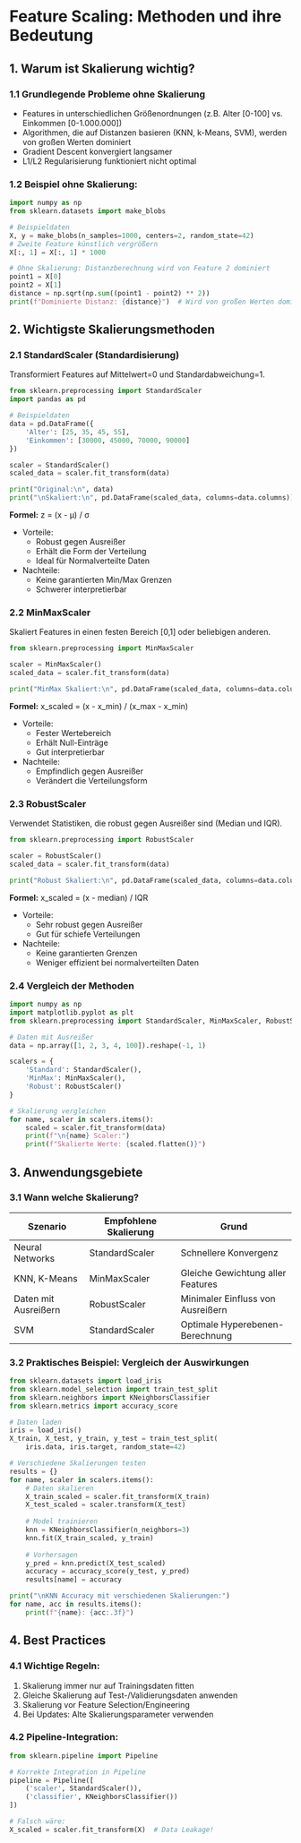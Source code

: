 # Feature Scaling: Methoden und ihre Bedeutung

## 1. Warum ist Skalierung wichtig?

### 1.1 Grundlegende Probleme ohne Skalierung
- Features in unterschiedlichen Größenordnungen (z.B. Alter [0-100] vs. Einkommen [0-1.000.000])
- Algorithmen, die auf Distanzen basieren (KNN, k-Means, SVM), werden von großen Werten dominiert
- Gradient Descent konvergiert langsamer
- L1/L2 Regularisierung funktioniert nicht optimal

### 1.2 Beispiel ohne Skalierung:
```python
import numpy as np
from sklearn.datasets import make_blobs

# Beispieldaten
X, y = make_blobs(n_samples=1000, centers=2, random_state=42)
# Zweite Feature künstlich vergrößern
X[:, 1] = X[:, 1] * 1000

# Ohne Skalierung: Distanzberechnung wird von Feature 2 dominiert
point1 = X[0]
point2 = X[1]
distance = np.sqrt(np.sum((point1 - point2) ** 2))
print(f"Dominierte Distanz: {distance}")  # Wird von großen Werten dominiert
```

## 2. Wichtigste Skalierungsmethoden

### 2.1 StandardScaler (Standardisierung)
Transformiert Features auf Mittelwert=0 und Standardabweichung=1.

```python
from sklearn.preprocessing import StandardScaler
import pandas as pd

# Beispieldaten
data = pd.DataFrame({
    'Alter': [25, 35, 45, 55],
    'Einkommen': [30000, 45000, 70000, 90000]
})

scaler = StandardScaler()
scaled_data = scaler.fit_transform(data)

print("Original:\n", data)
print("\nSkaliert:\n", pd.DataFrame(scaled_data, columns=data.columns))
```

**Formel:** z = (x - μ) / σ
- Vorteile:
  - Robust gegen Ausreißer
  - Erhält die Form der Verteilung
  - Ideal für Normalverteilte Daten
- Nachteile:
  - Keine garantierten Min/Max Grenzen
  - Schwerer interpretierbar

### 2.2 MinMaxScaler
Skaliert Features in einen festen Bereich [0,1] oder beliebigen anderen.

```python
from sklearn.preprocessing import MinMaxScaler

scaler = MinMaxScaler()
scaled_data = scaler.fit_transform(data)

print("MinMax Skaliert:\n", pd.DataFrame(scaled_data, columns=data.columns))
```

**Formel:** x_scaled = (x - x_min) / (x_max - x_min)
- Vorteile:
  - Fester Wertebereich
  - Erhält Null-Einträge
  - Gut interpretierbar
- Nachteile:
  - Empfindlich gegen Ausreißer
  - Verändert die Verteilungsform

### 2.3 RobustScaler
Verwendet Statistiken, die robust gegen Ausreißer sind (Median und IQR).

```python
from sklearn.preprocessing import RobustScaler

scaler = RobustScaler()
scaled_data = scaler.fit_transform(data)

print("Robust Skaliert:\n", pd.DataFrame(scaled_data, columns=data.columns))
```

**Formel:** x_scaled = (x - median) / IQR
- Vorteile:
  - Sehr robust gegen Ausreißer
  - Gut für schiefe Verteilungen
- Nachteile:
  - Keine garantierten Grenzen
  - Weniger effizient bei normalverteilten Daten

### 2.4 Vergleich der Methoden

```python
import numpy as np
import matplotlib.pyplot as plt
from sklearn.preprocessing import StandardScaler, MinMaxScaler, RobustScaler

# Daten mit Ausreißer
data = np.array([1, 2, 3, 4, 100]).reshape(-1, 1)

scalers = {
    'Standard': StandardScaler(),
    'MinMax': MinMaxScaler(),
    'Robust': RobustScaler()
}

# Skalierung vergleichen
for name, scaler in scalers.items():
    scaled = scaler.fit_transform(data)
    print(f"\n{name} Scaler:")
    print(f"Skalierte Werte: {scaled.flatten()}")
```

## 3. Anwendungsgebiete

### 3.1 Wann welche Skalierung?

| Szenario             | Empfohlene Skalierung | Grund                             |
| -------------------- | --------------------- | --------------------------------- |
| Neural Networks      | StandardScaler        | Schnellere Konvergenz             |
| KNN, K-Means         | MinMaxScaler          | Gleiche Gewichtung aller Features |
| Daten mit Ausreißern | RobustScaler          | Minimaler Einfluss von Ausreißern |
| SVM                  | StandardScaler        | Optimale Hyperebenen-Berechnung   |

### 3.2 Praktisches Beispiel: Vergleich der Auswirkungen

```python
from sklearn.datasets import load_iris
from sklearn.model_selection import train_test_split
from sklearn.neighbors import KNeighborsClassifier
from sklearn.metrics import accuracy_score

# Daten laden
iris = load_iris()
X_train, X_test, y_train, y_test = train_test_split(
    iris.data, iris.target, random_state=42)

# Verschiedene Skalierungen testen
results = {}
for name, scaler in scalers.items():
    # Daten skalieren
    X_train_scaled = scaler.fit_transform(X_train)
    X_test_scaled = scaler.transform(X_test)
    
    # Model trainieren
    knn = KNeighborsClassifier(n_neighbors=3)
    knn.fit(X_train_scaled, y_train)
    
    # Vorhersagen
    y_pred = knn.predict(X_test_scaled)
    accuracy = accuracy_score(y_test, y_pred)
    results[name] = accuracy

print("\nKNN Accuracy mit verschiedenen Skalierungen:")
for name, acc in results.items():
    print(f"{name}: {acc:.3f}")
```

## 4. Best Practices

### 4.1 Wichtige Regeln:
1. Skalierung immer nur auf Trainingsdaten fitten
2. Gleiche Skalierung auf Test-/Validierungsdaten anwenden
3. Skalierung vor Feature Selection/Engineering
4. Bei Updates: Alte Skalierungsparameter verwenden

### 4.2 Pipeline-Integration:
```python
from sklearn.pipeline import Pipeline

# Korrekte Integration in Pipeline
pipeline = Pipeline([
    ('scaler', StandardScaler()),
    ('classifier', KNeighborsClassifier())
])

# Falsch wäre:
X_scaled = scaler.fit_transform(X)  # Data Leakage!
```